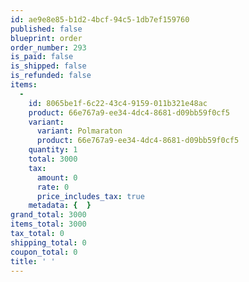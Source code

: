 ```yaml
---
id: ae9e8e85-b1d2-4bcf-94c5-1db7ef159760
published: false
blueprint: order
order_number: 293
is_paid: false
is_shipped: false
is_refunded: false
items:
  -
    id: 8065be1f-6c22-43c4-9159-011b321e48ac
    product: 66e767a9-ee34-4dc4-8681-d09bb59f0cf5
    variant:
      variant: Polmaraton
      product: 66e767a9-ee34-4dc4-8681-d09bb59f0cf5
    quantity: 1
    total: 3000
    tax:
      amount: 0
      rate: 0
      price_includes_tax: true
    metadata: {  }
grand_total: 3000
items_total: 3000
tax_total: 0
shipping_total: 0
coupon_total: 0
title: ' '
---
```

